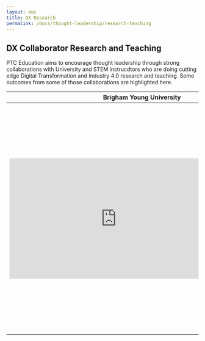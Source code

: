 ```yaml
---
layout: doc
title: DX Research
permalink: /docs/thought-leadership/research-teaching
---
```


<section class="section">
    <div class="container">
        <h2>DX Collaborator Research and Teaching</h2>
    </div>
    <div>PTC Education aims to encourage thought leadership through strong collaborations with University and STEM instrucdtors who are doing cutting edge Digital Transformation and Industry 4.0 research and teaching. Some outcomes from some of those collaborations are highlighted here.
    </div>
</section>
<section class="section">
    <div class="container">
        <table>
            <thead>
                <tr>
                    <th colspan="2">Brigham Young University</th>
                </tr>
            </thead>
            <tbody>
                <tr>
                    <td><iframe width="560" height="315" src="https://www.youtube.com/embed/8VkR3aVjnAA" title="YouTube video player" frameborder="0" allow="accelerometer; autoplay; clipboard-write; encrypted-media; gyroscope; picture-in-picture" allowfullscreen></iframe></td>
                    <td>This video is shows an AR experience at the <b>BYU Smart Factory using Thingworx</b>. The BYU Manufacturing Engineering program are thought leaders in Digital Transformation, Industry 4.0 and Smart Manufacturing, and have made a number of great demonstrations of how PTC technologies can be integrated into a universtiy program. <a href="https://www.youtube.com/channel/UCTuy3xcrWT4Kx_nmt-jjYxQ">See more videos on the BYU Youtube Channel.</a></td>
                </tr>
            </tbody>
        </table>
    </div>
</section>